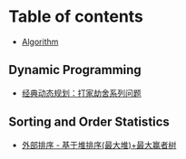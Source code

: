 # Table of contents

* [Algorithm](README.md)

## Dynamic Programming

* [经典动态规划：打家劫舍系列问题](dynamic-programming/da-jia-jie-she-xi-lie-wen-ti.md)

## Sorting and Order Statistics

* [外部排序 - 基于堆排序\(最大堆\)+最大赢者树](sorting-and-order-statistics/externalsorting.md)

